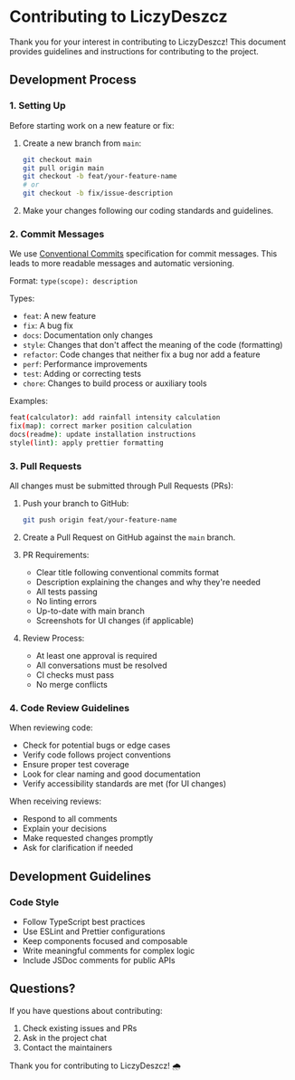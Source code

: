 # Contributing to LiczyDeszcz

Thank you for your interest in contributing to LiczyDeszcz! This document provides guidelines and instructions for contributing to the project.

## Development Process

### 1. Setting Up

Before starting work on a new feature or fix:

1. Create a new branch from `main`:

   ```bash
   git checkout main
   git pull origin main
   git checkout -b feat/your-feature-name
   # or
   git checkout -b fix/issue-description
   ```

2. Make your changes following our coding standards and guidelines.

### 2. Commit Messages

We use [Conventional Commits](https://www.conventionalcommits.org/) specification for commit messages. This leads to more readable messages and automatic versioning.

Format: `type(scope): description`

Types:

- `feat`: A new feature
- `fix`: A bug fix
- `docs`: Documentation only changes
- `style`: Changes that don't affect the meaning of the code (formatting)
- `refactor`: Code changes that neither fix a bug nor add a feature
- `perf`: Performance improvements
- `test`: Adding or correcting tests
- `chore`: Changes to build process or auxiliary tools

Examples:

```bash
feat(calculator): add rainfall intensity calculation
fix(map): correct marker position calculation
docs(readme): update installation instructions
style(lint): apply prettier formatting
```

### 3. Pull Requests

All changes must be submitted through Pull Requests (PRs):

1. Push your branch to GitHub:

   ```bash
   git push origin feat/your-feature-name
   ```

2. Create a Pull Request on GitHub against the `main` branch.

3. PR Requirements:
   - Clear title following conventional commits format
   - Description explaining the changes and why they're needed
   - All tests passing
   - No linting errors
   - Up-to-date with main branch
   - Screenshots for UI changes (if applicable)

4. Review Process:
   - At least one approval is required
   - All conversations must be resolved
   - CI checks must pass
   - No merge conflicts

### 4. Code Review Guidelines

When reviewing code:

- Check for potential bugs or edge cases
- Verify code follows project conventions
- Ensure proper test coverage
- Look for clear naming and good documentation
- Verify accessibility standards are met (for UI changes)

When receiving reviews:

- Respond to all comments
- Explain your decisions
- Make requested changes promptly
- Ask for clarification if needed

## Development Guidelines

### Code Style

- Follow TypeScript best practices
- Use ESLint and Prettier configurations
- Keep components focused and composable
- Write meaningful comments for complex logic
- Include JSDoc comments for public APIs

## Questions?

If you have questions about contributing:

1. Check existing issues and PRs
2. Ask in the project chat
3. Contact the maintainers

Thank you for contributing to LiczyDeszcz! 🌧️
